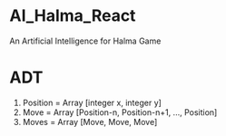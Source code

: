 # AI_Halma_React

An Artificial Intelligence for Halma Game

# ADT
1. Position = Array
[integer x, integer y]
2. Move = Array
[Position-n, Position-n+1, ..., Position]
3. Moves = Array
[Move, Move, Move]